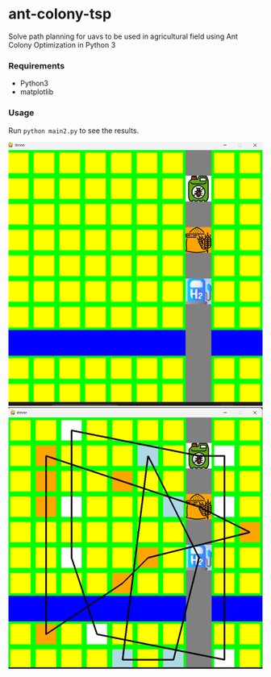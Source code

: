 # ant-colony-tsp
Solve path planning for uavs to be used in agricultural field using Ant Colony Optimization in Python 3

### Requirements
* Python3
* matplotlib

### Usage
Run `python main2.py` to see the results.

![Image 1](path1.png)
![Image 2](path2.png)

